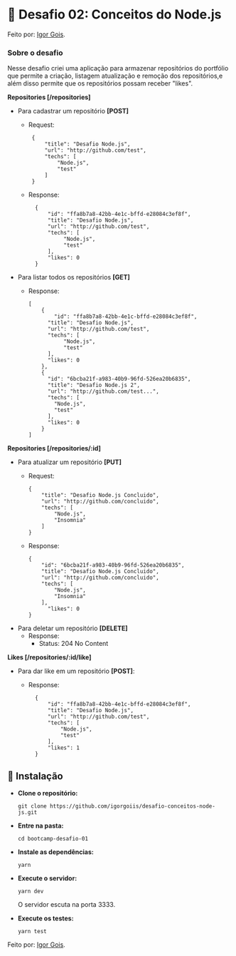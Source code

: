 ﻿# 🚀 Desafio 02: Conceitos do Node.js
Feito por: [Igor Gois](https://github.com/igorgoiis).
###	Sobre o desafio
Nesse desafio criei uma aplicação para armazenar repositórios do portfólio que permite a criação, listagem atualização e remoção dos repositórios,e além disso permite que os repositórios possam receber "likes".

**Repositories [/repositories]**
- Para cadastrar um repositório **[POST]**

	 - Request:

			{
				"title": "Desafio Node.js",
				"url": "http://github.com/test",
				"techs": [
					"Node.js", 
					"test"
				]
			}
	- Response:		

			{
				"id": "ffa8b7a8-42bb-4e1c-bffd-e28084c3ef8f",
				"title": "Desafio Node.js",
				"url": "http://github.com/test",
				"techs": [
					 "Node.js",
					 "test"
				],
				"likes": 0
			}

- Para listar todos os repositórios **[GET]**
	- Response:
		

		  [
			  {
				  "id": "ffa8b7a8-42bb-4e1c-bffd-e28084c3ef8f",
			    "title": "Desafio Node.js",
			    "url": "http://github.com/test",
			    "techs": [
				     "Node.js",
				     "test"
			    ],
			    "likes": 0
			  },
			  {
			    "id": "6bcba21f-a983-40b9-96fd-526ea20b6835",
			    "title": "Desafio Node.js 2",
			    "url": "http://github.com/test...",
			    "techs": [
			      "Node.js",
			      "test"
			    ],
			    "likes": 0
			  }
		  ]

**Repositories [/repositories/:id]**
- Para atualizar um repositório **[PUT]**
	- Request:
		

		  {
			  "title": "Desafio Node.js Concluido",
		      "url": "http://github.com/concluido",
		      "techs": [
			      "Node.js",
			      "Insomnia"
			  ]
		  }
	- Response:
				

		  {
			  "id": "6bcba21f-a983-40b9-96fd-526ea20b6835",
		      "title": "Desafio Node.js Concluido",
		      "url": "http://github.com/concluido",
		      "techs": [
			      "Node.js",
			      "Insomnia"
			  ],
				"likes": 0
		  }
- Para deletar um repositório **[DELETE]**
	- Response:
		- Status: 204 No Content

**Likes [/repositories/:id/like]**
- Para dar like em um repositório **[POST]**:
	- Response:
		

		    {
			    "id": "ffa8b7a8-42bb-4e1c-bffd-e28084c3ef8f",
		    	"title": "Desafio Node.js",
		    	"url": "http://github.com/test",
		    	"techs": [
			    	"Node.js",
		    		"test"
		    	],
		    	"likes": 1
		    }

## 🏁 Instalação
- **Clone o repositório:**

	  git clone https://github.com/igorgoiis/desafio-conceitos-node-js.git

- **Entre na pasta:**

	  cd bootcamp-desafio-01

- **Instale as dependências:**

	  yarn

- **Execute o servidor:**

	  yarn dev

	O servidor escuta na porta 3333.

- **Execute os testes:**

	  yarn test

Feito por: [Igor Gois](https://github.com/igorgoiis).
